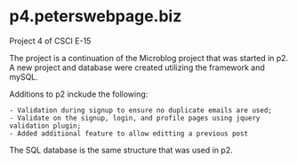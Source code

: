 p4.peterswebpage.biz
====================

Project 4 of CSCI E-15

The project is a continuation of the Microblog project that was started in p2.  A new project and database were
created utilizing the framework and mySQL.

Additions to p2 inckude the following:

	- Validation during signup to ensure no duplicate emails are used;
	- Validate on the signup, login, and profile pages using jquery validation plugin;
	- Added additional feature to allow editting a previous post

The SQL database is the same structure that was used in p2.
